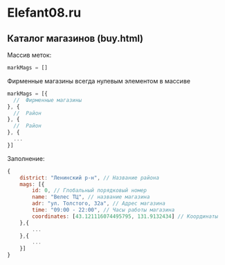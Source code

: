 # Elefant08.ru

## Каталог магазинов (buy.html) 

Массив меток: 

```js
markMags = []
```

Фирменные магазины всегда нулевым элементом в массиве

```js
markMags = [{
  //  Фирменные магазины
}, {
  //  Район
}, {
  //  Район
}, {
  ...
}]
```

Заполнение:

```js
{
    district: "Ленинский р-н", // Название района
    mags: [{
        id: 0, // Глобальный порядковый номер
        name: "Велес ТЦ", // название магазина
        adr: "ул. Толстого, 32а", // Адрес магазина
        time: "09:00 - 22:00", // Часы работы магазина
        coordinates: [43.121116074495795, 131.9132434] // Координаты
    },{
        ...
    },{
        ...
    }]
}
```
